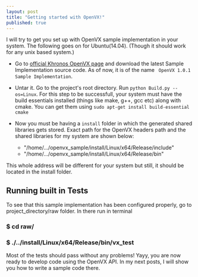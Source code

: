 ```yaml
---
layout: post
title: "Getting started with OpenVX!"
published: true
---
```



 
I will try to get you set up with OpenVX sample implementation in your system. The following goes on for Ubuntu(14.04). (Though it should work for any unix based system.)

- Go to [official Khronos OpenVX page](https://www.khronos.org/registry/vx/) and download the latest Sample Implementation source code. As of now, it is of the name ` OpenVX 1.0.1 Sample Implementation`.

- Untar it. Go to the project's root directory. Run ```python Build.py --os=Linux```. For this step to be successfull, your system must have the build essentials installed (things like make, g++, gcc etc) along with cmake. You can get them using ``` sudo apt-get install build-essential cmake ``` 

- Now you must be having a ``` install ``` folder in which the generated shared libraries gets stored. Exact path for the OpenVX headers path and the shared libraries for my system are shown below:
	- "/home/.../openvx_sample/install/Linux/x64/Release/include"
    - "/home/.../openvx_sample/install/Linux/x64/Release/bin"

This whole address will be different for your system but still, it should be located in the install folder.

## Running built in Tests

To see that this sample implementation has been configured properly, go to project_directory/raw folder. In there run in terminal 

### $ cd raw/
### $ ./../install/Linux/x64/Release/bin/vx_test

Most of the tests should pass without any problems! Yayy, you are now ready to develop code using the OpenVX API. 
In my next posts, I will show you how to write a sample code there.
